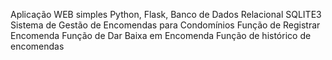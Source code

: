 Aplicação WEB simples
Python, Flask, Banco de Dados Relacional SQLITE3
Sistema de Gestão de Encomendas para Condomínios
Função de Registrar Encomenda 
Função de Dar Baixa em Encomenda
Função de histórico de encomendas
